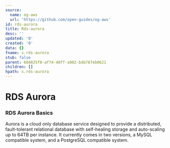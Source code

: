 ```yaml
---
source:
  name: og-aws
  url: 'https://github.com/open-guides/og-aws'
id: rds-aurora
title: Rds-aurora
desc: ''
updated: '0'
created: '0'
data: {}
fname: s.rds-aurora
stub: false
parent: 684025f0-af74-48ff-a902-bdb787eb0621
children: []
hpath: s.rds-aurora
---
```

# RDS Aurora

### RDS Aurora Basics

Aurora is a cloud only database service designed to provide a distributed, fault-tolerant relational database with self-healing storage and auto-scaling up to 64TB per instance.  It currently comes in two versions, a MySQL compatible system, and a PostgreSQL compatible system.
